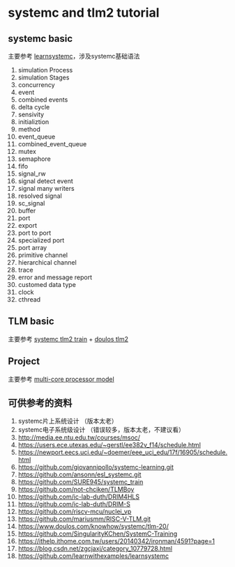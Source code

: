 # systemc and tlm2 tutorial

## systemc basic

主要参考 [learnsystemc](https://github.com/learnwithexamples/learnsystemc)，涉及systemc基础语法

1. simulation Process
1. simulation Stages
1. concurrency
1. event
1. combined events
1. delta cycle
1. sensivity
1. initializtion
1. method
1. event_queue
1. combined_event_queue
1. mutex
1. semaphore
1. fifo
1. signal_rw
1. signal detect event
1. signal many writers
1. resolved signal
1. sc_signal<bool>
1. buffer
1. port
1. export
1. port to port
1. specialized port
1. port array
1. primitive channel
1. hierarchical channel
1. trace
1. error and message report
1. customed data type
1. clock
1. cthread

## TLM basic

主要参考 [systemc tlm2 train](https://github.com/dzwduan/systemc_train) + [doulos tlm2](https://www.doulos.com/knowhow/systemc/tlm-20/)


## Project

主要参考 [multi-core processor model](https://github.com/zoranzhao/HCSim)



## 可供参考的资料

1. systemc片上系统设计   （版本太老）
2. systemc电子系统级设计 （错误较多，版本太老，不建议看）
3. http://media.ee.ntu.edu.tw/courses/msoc/
4. https://users.ece.utexas.edu/~gerstl/ee382v_f14/schedule.html
5. https://newport.eecs.uci.edu/~doemer/eee_uci_edu/17f/16905/schedule.html
6. https://github.com/giovannipollo/systemc-learning.git
7. https://github.com/ansonn/esl_systemc.git
8. https://github.com/SURE945/systemc_train
9. https://github.com/not-chciken/TLMBoy
10. https://github.com/ic-lab-duth/DRIM4HLS
11. https://github.com/ic-lab-duth/DRIM-S
12. https://github.com/riscv-mcu/nuclei_vp
13. https://github.com/mariusmm/RISC-V-TLM.git
14. https://www.doulos.com/knowhow/systemc/tlm-20/
15. https://github.com/SingularityKChen/SystemC-Training
16. https://ithelp.ithome.com.tw/users/20140342/ironman/4591?page=1
17. https://blog.csdn.net/zgcjaxj/category_10779728.html
18. https://github.com/learnwithexamples/learnsystemc
